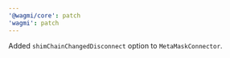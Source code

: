 ```yaml
---
'@wagmi/core': patch
'wagmi': patch
---
```


Added `shimChainChangedDisconnect` option to `MetaMaskConnector`.

